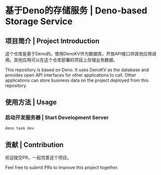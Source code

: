 # 基于Deno的存储服务 | Deno-based Storage Service

## 项目简介 | Project Introduction

这个仓库是基于Deno的。使用DenoKV作为数据库，开放API接口供其他应用调用。其他应用可以在这个仓库部署的项目上存储业务数据。

This repository is based on Deno. It uses DenoKV as the database and provides
open API interfaces for other applications to call. Other applications can store
business data on the project deployed from this repository.

## 使用方法 | Usage

### 启动开发服务器 | Start Development Server

```bash
deno task dev
```

## 贡献 | Contribution

欢迎提交PR，一起完善这个项目。

Feel free to submit PRs to improve this project together.
